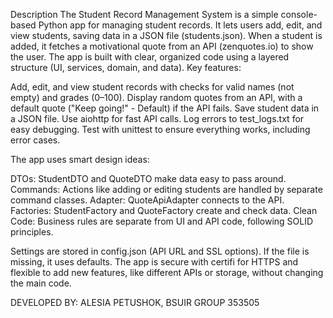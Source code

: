 Description
The Student Record Management System is a simple console-based Python app for managing student records. It lets users add, edit, and view students, saving data in a JSON file (students.json). When a student is added, it fetches a motivational quote from an API (zenquotes.io) to show the user. The app is built with clear, organized code using a layered structure (UI, services, domain, and data).
Key features:

Add, edit, and view student records with checks for valid names (not empty) and grades (0–100).
Display random quotes from an API, with a default quote ("Keep going!" - Default) if the API fails.
Save student data in a JSON file.
Use aiohttp for fast API calls.
Log errors to test_logs.txt for easy debugging.
Test with unittest to ensure everything works, including error cases.

The app uses smart design ideas:

DTOs: StudentDTO and QuoteDTO make data easy to pass around.
Commands: Actions like adding or editing students are handled by separate command classes.
Adapter: QuoteApiAdapter connects to the API.
Factories: StudentFactory and QuoteFactory create and check data.
Clean Code: Business rules are separate from UI and API code, following SOLID principles.

Settings are stored in config.json (API URL and SSL options). If the file is missing, it uses defaults. The app is secure with certifi for HTTPS and flexible to add new features, like different APIs or storage, without changing the main code.

DEVELOPED BY: ALESIA PETUSHOK, BSUIR GROUP 353505
